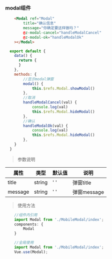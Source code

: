 ### modal组件

```html
    <Modal ref="Modal" 
        title="确认信息" 
        message="你确定要这样做吗？" 
        @z-modal-cancel="handleModalCancel" 
        @z-modal-ok="handleModalOk"
    ></Modal>
```

```javascript
  export default {
    data() {
      return {
      }
    },
    methods: {
        //显示modal弹窗
        modal() {
            this.$refs.Modal.showModal()
        },
        //取消
        handleModalCancel(val) {
            console.log(val)
            this.$refs.Modal.hideModal()
        },
        //确认
        handleModalOk(val) {
            console.log(val)
            this.$refs.Modal.hideModal()
        },
    }
  }
```

> 参数说明

| 属性    | 类型   | 默认值 | 说明        |
| ------- | ------ | ------ | ----------- |
| title   | string | '  '   | 弹窗title   |
| message | string | '  '   | 弹窗message |

>使用方法

```javascript
    //组件内引用
    import Modal from './MobileModal/index';
    components: {
        Modal
    }

    //全局使用
    import Modal from './MobileModal/index';
    Vue.use(Modal);
```
